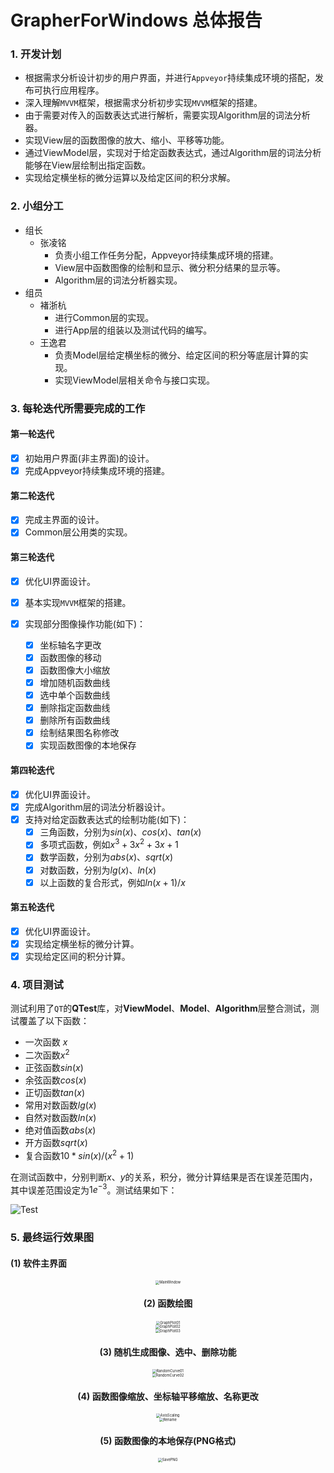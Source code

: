 # GrapherForWindows 总体报告

### 1. 开发计划

- 根据需求分析设计初步的用户界面，并进行`Appveyor`持续集成环境的搭配，发布可执行应用程序。
- 深入理解`MVVM`框架，根据需求分析初步实现`MVVM`框架的搭建。
- 由于需要对传入的函数表达式进行解析，需要实现Algorithm层的词法分析器。
- 实现View层的函数图像的放大、缩小、平移等功能。
- 通过ViewModel层，实现对于给定函数表达式，通过Algorithm层的词法分析能够在View层绘制出指定函数。
- 实现给定横坐标的微分运算以及给定区间的积分求解。

### 2. 小组分工

- 组长
  - 张凌铭
    - 负责小组工作任务分配，Appveyor持续集成环境的搭建。
    - View层中函数图像的绘制和显示、微分积分结果的显示等。
    - Algorithm层的词法分析器实现。
- 组员
  - 褚浙杭
    - 进行Common层的实现。
    - 进行App层的组装以及测试代码的编写。
  - 王逸君
    - 负责Model层给定横坐标的微分、给定区间的积分等底层计算的实现。
    - 实现ViewModel层相关命令与接口实现。

### 3. 每轮迭代所需要完成的工作

#### 第一轮迭代

- [x] 初始用户界面(非主界面)的设计。
- [x] 完成Appveyor持续集成环境的搭建。

#### 第二轮迭代

- [x] 完成主界面的设计。
- [x] Common层公用类的实现。

#### 第三轮迭代

- [x] 优化UI界面设计。

- [x] 基本实现`MVVM`框架的搭建。

- [x] 实现部分图像操作功能(如下)：

  - [x] 坐标轴名字更改
  - [x] 函数图像的移动
  - [x] 函数图像大小缩放
  - [x] 增加随机函数曲线
  - [x] 选中单个函数曲线
  - [x] 删除指定函数曲线
  - [x] 删除所有函数曲线
  - [x] 绘制结果图名称修改
  - [x] 实现函数图像的本地保存

#### 第四轮迭代

- [x] 优化UI界面设计。
- [x] 完成Algorithm层的词法分析器设计。
- [x] 支持对给定函数表达式的绘制功能(如下)：
  - [x] 三角函数，分别为$sin(x)$、$cos(x)$、$tan(x)$
  - [x] 多项式函数，例如$x^3 + 3x^2 + 3x + 1$
  - [x] 数学函数，分别为$abs(x)$、$sqrt(x)$
  - [x] 对数函数，分别为$lg(x)$、$ln(x)$
  - [x] 以上函数的复合形式，例如$ln(x+1)/x$

#### 第五轮迭代

- [x] 优化UI界面设计。
- [x] 实现给定横坐标的微分计算。
- [x] 实现给定区间的积分计算。

### 4. 项目测试

测试利用了`QT`的**QTest**库，对**ViewModel**、**Model**、**Algorithm**层整合测试，测试覆盖了以下函数：

- 一次函数 $x$
- 二次函数$x^2$
- 正弦函数$sin(x)$
- 余弦函数$cos(x)$
- 正切函数$tan(x)$
- 常用对数函数$lg(x)$
- 自然对数函数$ln(x)$
- 绝对值函数$abs(x)$
- 开方函数$sqrt(x)$
- 复合函数$10*sin(x)/(x^2+1)$

在测试函数中，分别判断$x$、$y$的关系，积分，微分计算结果是否在误差范围内，其中误差范围设定为$1e^{-3}$。测试结果如下：

![Test](Images/Test.PNG)

### 5. 最终运行效果图

#### (1) 软件主界面

<div align=center><img src="Images\mainwindow.PNG" alt="MainWindow" style="zoom:40%;" /> 


#### (2) 函数绘图

<div align=center><img src="Images\GraphPlot01.PNG" alt="GraphPlot01" style="zoom:40%;" />

<div align=center><img src="Images\GraphPlot02.PNG" alt="GraphPlot02" style="zoom:40%;" />


<div align=center><img src="Images\GraphPlot03.gif" alt="GraphPlot03" style="zoom:40%;" />

#### (3) 随机生成图像、选中、删除功能

<div align=center><img src="Images\RandomCurve01.gif" alt="RandomCurve01" style="zoom:40%;" />

<div align=center><img src="Images\RandomCurve02.gif" alt="RandomCurve02" style="zoom:40%;" />

#### (4) 函数图像缩放、坐标轴平移缩放、名称更改

<div align=center><img src="Images\AxisScaling.gif" alt="AxisScaling" style="zoom:40%;" />

<div align=center><img src="Images\Rename.gif" alt="Rename" style="zoom:40%;" />

#### (5) 函数图像的本地保存(PNG格式)

<div align=center><img src="Images\SavePNG.gif" alt="SavePNG" style="zoom:40%;" />

